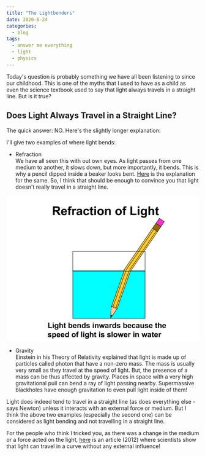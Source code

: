 ```yaml
---
title: "The Lightbenders"
date: 2020-6-24
categories:
  - blog
tags:
  - answer me everything
  - light
  - physics
---
```


Today's question is probably something we have all been listening to since our childhood. This is one of the myths that I used to have as a child as even the science textbook used to say that light always travels in a straight line. But is it true?

## Does Light Always Travel in a Straight Line?

The quick answer: NO. Here's the slightly longer explanation:

I'll give two examples of where light bends:

* Refraction  
We have all seen this with out own eyes. As light passes from one medium to another, it slows down, but more importantly, it bends. This is why a pencil dipped inside a beaker looks bent. [Here](https://en.wikipedia.org/wiki/Refraction#Explanation_for_bending_of_light_as_it_enters_and_exits_a_medium) is the explanation for the same. So, I think that should be enough to convince you that light doesn't really travel in a straight line.

![Refraction](/assets/images/refraction-of-light.jpg)

* Gravity  
Einstein in his Theory of Relativity explained that light is made up of particles called photon that have a non-zero mass. The mass is usually very small as they travel at the speed of light. But, the presence of a mass can be thus affected by gravity. Places in space with a very high gravitational pull can bend a ray of light passing nearby. Supermassive blackholes have enough gravitation to even pull light inside of them!

Light does indeed tend to travel in a straight line (as does everything else - says Newton) unless it interacts with an external force or medium. But I think the above two examples (especially the second one) can be considered as light bending and not travelling in a straight line.

For the people who think I tricked you, as there was a change in the medium or a force acted on the light, [here](https://www.sciencemag.org/news/2012/04/light-bends-itself#:~:text=Any%20physics%20student%20knows%20that,curve%2C%20without%20any%20external%20influence.&text=Out%20in%20space%2C%20light%20rays,seen%20to%20travel%20in%20curves.) is an article (2012) where scientists show that light can travel in a curve without any external influence!
